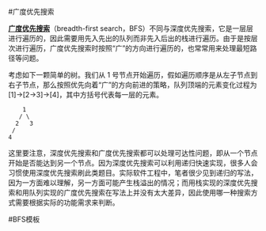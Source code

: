 #广度优先搜索

<u>**广度优先搜索**</u>（breadth-first search，BFS）不同与深度优先搜索，它是一层层进行遍历的，因此需要用先入先出的队列而非先入后出的栈进行遍历。由于是按层次进行遍历，广度优先搜索时按照“广”的方向进行遍历的，也常常用来处理最短路径等问题。

考虑如下一颗简单的树。我们从 1 号节点开始遍历，假如遍历顺序是从左子节点到右子节点，那么按照优先向着“广”的方向前进的策略，队列顶端的元素变化过程为 [1]->[2->3]->[4]，其中方括号代表每一层的元素。

```
    1
   / \  
  2   3  
 /  
4  
```

这里要注意，深度优先搜索和广度优先搜索都可以处理可达性问题，即从一个节点开始是否能达到另一个节点。因为深度优先搜索可以利用递归快速实现，很多人会习惯使用深度优先搜索刷此类题目。实际软件工程中，笔者很少见到递归的写法，因为一方面难以理解，另一方面可能产生栈溢出的情况；而用栈实现的深度优先搜索和用队列实现的广度优先搜索在写法上并没有太大差异，因此使用哪一种搜索方式需要根据实际的功能需求来判断。

#BFS模板

```

```
